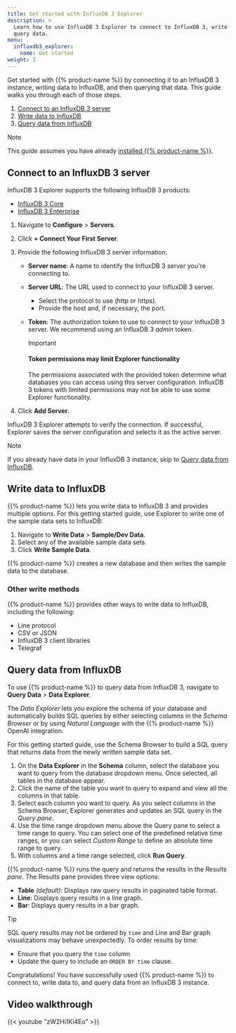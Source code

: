 ```yaml
---
title: Get started with InfluxDB 3 Explorer
description: >
  Learn how to use InfluxDB 3 Explorer to connect to InfluxDB 3, write data, and
  query data.
menu:
  influxdb3_explorer:
    name: Get started
weight: 3
---
```


Get started with {{% product-name %}} by connecting it to an InfluxDB 3 instance,
writing data to InfluxDB, and then querying that data. This guide walks you
through each of those steps.

1. [Connect to an InfluxDB 3 server](#connect-to-an-influxdb-3-server)
2. [Write data to InfluxDB](#write-data-to-influxdb)
3. [Query data from InfluxDB](#query-data-from-influxdb)

> [!Note]
> This guide assumes you have already [installed {{% product-name %}}](/influxdb3/explorer/install/).

## Connect to an InfluxDB 3 server

InfluxDB 3 Explorer supports the following InfluxDB 3 products:

- [InfluxDB 3 Core](/influxdb3/core/)
- [InfluxDB 3 Enterprise](/influxdb3/enterprise/)

1.  Navigate to **Configure** > **Servers**.
2.  Click **+ Connect Your First Server**.
3.  Provide the following InfluxDB 3 server information:

    - **Server name**: A name to identify the InfluxDB 3 server you're connecting to.
    - **Server URL**: The URL used to connect to your InfluxDB 3 server.
      - Select the protocol to use (http or https).
      - Provide the host and, if necessary, the port.
    - **Token**: The authorization token to use to connect to your InfluxDB 3 server.
      We recommend using an InfluxDB 3 _admin_ token.
      
      > [!Important]
      > #### Token permissions may limit Explorer functionality
      >
      > The permissions associated with the provided token determine what
      > databases you can access using this server configuration. InfluxDB 3
      > tokens with limited permissions may not be able to use some Explorer
      > functionality.

4.  Click **Add Server**.

InfluxDB 3 Explorer attempts to verify the connection. If successful, Explorer
saves the server configuration and selects it as the active server.

> [!Note]
> If you already have data in your InfluxDB 3 instance, skip to
> [Query data from InfluxDB](#query-data-from-influxdb).

## Write data to InfluxDB

{{% product-name %}} lets you write data to InfluxDB 3 and provides multiple
options. For this getting started guide, use Explorer to write one of the
sample data sets to InfluxDB:

1. Navigate to **Write Data** > **Sample/Dev Data**.
2. Select any of the available sample data sets.
3. Click **Write Sample Data**.

{{% product-name %}} creates a new database and then writes the sample data to
the database.

### Other write methods

{{% product-name %}} provides other ways to write data to InfluxDB, including
the following:

- Line protocol
- CSV or JSON
- InfluxDB 3 client libraries
- Telegraf

## Query data from InfluxDB

To use {{% product-name %}} to query data from InfluxDB 3, navigate to
**Query Data** > **Data Explorer**.

The _Data Explorer_ lets you explore the
schema of your database and automatically builds SQL queries by either
selecting columns in the _Schema Browser_ or by using _Natural Language_ with
the {{% product-name %}} OpenAI integration.

For this getting started guide, use the Schema Browser to build a SQL query
that returns data from the newly written sample data set.

1.  On the **Data Explorer** in the **Schema** column, select the database you
    want to query from the database dropdown menu.
    Once selected, all tables in the database appear.
2.  Click the name of the table you want to query to expand and view all the
    columns in that table.
3.  Select each column you want to query.
    As you select columns in the Schema Browser, Explorer generates and updates
    an SQL query in the _Query pane_.
4.  Use the time range dropdown menu above the Query pane to select a time range
    to query. You can select one of the predefined relative time ranges, or you
    can select _Custom Range_ to define an absolute time range to query.
5.  With columns and a time range selected, click **Run Query**.

{{% product-name %}} runs the query and returns the results in the _Results pane_.
The Results pane provides three view options:

- **Table** _(default)_: Displays raw query results in paginated table format.
- **Line**: Displays query results in a line graph.
- **Bar**: Displays query results in a bar graph.

> [!Tip]
> SQL query results may not be ordered by `time` and Line and Bar graph
> visualizations may behave unexpectedly. To order results by time:
>
> - Ensure that you query the `time` column
> - Update the query to include an `ORDER BY time` clause.

Congratulations! You have successfully used {{% product-name %}} to connect to,
write data to, and query data from an InfluxDB 3 instance.

## Video walkthrough

{{< youtube "zW2Hi1Ki4Eo" >}}

<!-- 
## Next steps

TO-DO: Provide links to deeper content as we release it
-->
